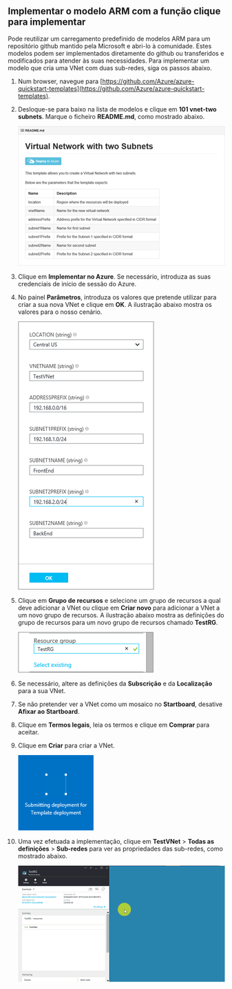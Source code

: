 ## Implementar o modelo ARM com a função clique para implementar

Pode reutilizar um carregamento predefinido de modelos ARM para um repositório github mantido pela Microsoft e abri-lo à comunidade. Estes modelos podem ser implementados diretamente do github ou transferidos e modificados para atender às suas necessidades. Para implementar um modelo que cria uma VNet com duas sub-redes, siga os passos abaixo.

1. Num browser, navegue para [https://github.com/Azure/azure-quickstart-templates](https://github.com/Azure/azure-quickstart-templates).
2. Desloque-se para baixo na lista de modelos e clique em **101 vnet-two subnets**. Marque o ficheiro **README.md**, como mostrado abaixo.

    ![Ficheiro READEME.md no github](./media/virtual-networks-create-vnet-arm-template-click-include/figure1.png)

3. Clique em **Implementar no Azure**. Se necessário, introduza as suas credenciais de início de sessão do Azure. 
4. No painel **Parâmetros**, introduza os valores que pretende utilizar para criar a sua nova VNet e clique em **OK**. A ilustração abaixo mostra os valores para o nosso cenário.

    ![Parâmetros do modelo ARM](./media/virtual-networks-create-vnet-arm-template-click-include/figure2.png)

4. Clique em **Grupo de recursos** e selecione um grupo de recursos a qual deve adicionar a VNet ou clique em **Criar novo** para adicionar a VNet a um novo grupo de recursos. A ilustração abaixo mostra as definições do grupo de recursos para um novo grupo de recursos chamado **TestRG**.

    ![Grupo de recursos](./media/virtual-networks-create-vnet-arm-template-click-include/figure3.png)

5. Se necessário, altere as definições da **Subscrição** e da **Localização** para a sua VNet.
6. Se não pretender ver a VNet como um mosaico no **Startboard**, desative **Afixar ao Startboard**.
5. Clique em **Termos legais**, leia os termos e clique em **Comprar** para aceitar. 
6. Clique em **Criar** para criar a VNet.

    ![Mosaico Submeter implementação no portal de pré-visualização](./media/virtual-networks-create-vnet-arm-template-click-include/figure4.png)

7. Uma vez efetuada a implementação, clique em **TestVNet** > **Todas as definições** > **Sub-redes** para ver as propriedades das sub-redes, como mostrado abaixo.

    ![Criar a VNet no portal de pré-visualização](./media/virtual-networks-create-vnet-arm-template-click-include/figure5.gif)


<!--HONumber=Jun16_HO2-->


